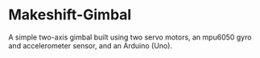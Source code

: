 # Makeshift-Gimbal
A simple two-axis gimbal built using two servo motors, an mpu6050 gyro and accelerometer sensor, and an Arduino (Uno).

